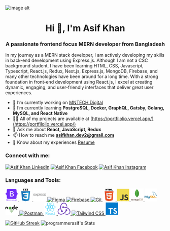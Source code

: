 ![image alt](https://github.com/programmerasif/programmerasif/blob/08d229102cf0ed844e34fae1c3874025048002ac/banner.png)
<h1 align="center">Hi 👋, I'm Asif Khan</h1>
<h3 align="center">A passionate frontend focus MERN developer from Bangladesh</h3>

<p>
  In my journey as a MERN stack developer, I am actively developing my skills in back-end development using Express.js. 
  Although I am not a CSC background student, I have been learning HTML, CSS, Javascript, Typescript, React.js, Redux, Next.js, 
  Express.js, MongoDB, Firebase, and many other technologies have been around for a long time. With a strong foundation in front-end development 
  using React.js, I excel at creating dynamic, engaging, and user-friendly interfaces that deliver great user experiences.
</p>

- 🔭 I’m currently working on [MNTECH Digital](https://mntechdigital.com/)
- 🌱 I’m currently learning **PostgreSQL, Docker, GraphQL, Gatsby, Golang, MySQL, and React Native**
- 👨‍💻 All of my projects are available at [https://portfilolio.vercel.app/](https://portfilolio.vercel.app/)
- 💬 Ask me about **React, JavaScript, Redux**
- 📫 How to reach me **asifkhan.dev2@gmail.com**
- 📄 Know about my experiences [Resume](https://drive.google.com/file/d/1Z6kyOb7oKzEFtpTxH4O9paZIKLrYephG/view)

<h3 align="left">Connect with me:</h3>
<p align="left">
  <a href="https://linkedin.com/in/asif-khan-27185b247" target="blank">
    <img align="center" src="https://raw.githubusercontent.com/rahuldkjain/github-profile-readme-generator/master/src/images/icons/Social/linked-in-alt.svg" alt="Asif Khan LinkedIn" height="30" width="40" />
  </a>
  <a href="https://fb.com/https://www.facebook.com/profile.php?id=100030845640116" target="blank">
    <img align="center" src="https://raw.githubusercontent.com/rahuldkjain/github-profile-readme-generator/master/src/images/icons/Social/facebook.svg" alt="Asif Khan Facebook" height="30" width="40" />
  </a>
  <a href="https://instagram.com/asif.khan.dev" target="blank">
    <img align="center" src="https://raw.githubusercontent.com/rahuldkjain/github-profile-readme-generator/master/src/images/icons/Social/instagram.svg" alt="Asif Khan Instagram" height="30" width="40" />
  </a>
</p>

<h3 align="left">Languages and Tools:</h3>
<p align="left"> 
  <a href="https://getbootstrap.com" target="_blank" rel="noreferrer">
    <img src="https://raw.githubusercontent.com/devicons/devicon/master/icons/bootstrap/bootstrap-plain-wordmark.svg" alt="Bootstrap" width="40" height="40"/> 
  </a>
  <a href="https://www.w3schools.com/css/" target="_blank" rel="noreferrer">
    <img src="https://raw.githubusercontent.com/devicons/devicon/master/icons/css3/css3-original-wordmark.svg" alt="CSS3" width="40" height="40"/> 
  </a>
  <a href="https://expressjs.com" target="_blank" rel="noreferrer">
    <img src="https://raw.githubusercontent.com/devicons/devicon/master/icons/express/express-original-wordmark.svg" alt="Express.js" width="40" height="40"/> 
  </a>
  <a href="https://www.figma.com/" target="_blank" rel="noreferrer">
    <img src="https://www.vectorlogo.zone/logos/figma/figma-icon.svg" alt="Figma" width="40" height="40"/> 
  </a>
  <a href="https://firebase.google.com/" target="_blank" rel="noreferrer">
    <img src="https://www.vectorlogo.zone/logos/firebase/firebase-icon.svg" alt="Firebase" width="40" height="40"/> 
  </a>
  <a href="https://git-scm.com/" target="_blank" rel="noreferrer">
    <img src="https://www.vectorlogo.zone/logos/git-scm/git-scm-icon.svg" alt="Git" width="40" height="40"/> 
  </a>
  <a href="https://www.w3.org/html/" target="_blank" rel="noreferrer">
    <img src="https://raw.githubusercontent.com/devicons/devicon/master/icons/html5/html5-original-wordmark.svg" alt="HTML5" width="40" height="40"/> 
  </a>
  <a href="https://developer.mozilla.org/en-US/docs/Web/JavaScript" target="_blank" rel="noreferrer">
    <img src="https://raw.githubusercontent.com/devicons/devicon/master/icons/javascript/javascript-original.svg" alt="JavaScript" width="40" height="40"/> 
  </a>
  <a href="https://www.mongodb.com/" target="_blank" rel="noreferrer">
    <img src="https://raw.githubusercontent.com/devicons/devicon/master/icons/mongodb/mongodb-original-wordmark.svg" alt="MongoDB" width="40" height="40"/> 
  </a>
  <a href="https://www.mysql.com/" target="_blank" rel="noreferrer">
    <img src="https://raw.githubusercontent.com/devicons/devicon/master/icons/mysql/mysql-original-wordmark.svg" alt="MySQL" width="40" height="40"/> 
  </a>
  <a href="https://nodejs.org" target="_blank" rel="noreferrer">
    <img src="https://raw.githubusercontent.com/devicons/devicon/master/icons/nodejs/nodejs-original-wordmark.svg" alt="Node.js" width="40" height="40"/> 
  </a>
  <a href="https://postman.com" target="_blank" rel="noreferrer">
    <img src="https://www.vectorlogo.zone/logos/getpostman/getpostman-icon.svg" alt="Postman" width="40" height="40"/> 
  </a>
  <a href="https://reactjs.org/" target="_blank" rel="noreferrer">
    <img src="https://raw.githubusercontent.com/devicons/devicon/master/icons/react/react-original-wordmark.svg" alt="React.js" width="40" height="40"/> 
  </a>
  <a href="https://redux.js.org" target="_blank" rel="noreferrer">
    <img src="https://raw.githubusercontent.com/devicons/devicon/master/icons/redux/redux-original.svg" alt="Redux" width="40" height="40"/> 
  </a>
  <a href="https://tailwindcss.com/" target="_blank" rel="noreferrer">
    <img src="https://www.vectorlogo.zone/logos/tailwindcss/tailwindcss-icon.svg" alt="Tailwind CSS" width="40" height="40"/> 
  </a>
  <a href="https://www.typescriptlang.org/" target="_blank" rel="noreferrer">
    <img src="https://raw.githubusercontent.com/devicons/devicon/master/icons/typescript/typescript-original.svg" alt="TypeScript" width="40" height="40"/> 
  </a>
</p>

[![GitHub Streak](https://github-readme-streak-stats.herokuapp.com?user=programmerasif&theme=dark&border_radius=8)](https://git.io/streak-stats)
![programmerasif's Stats](https://github-readme-stats.vercel.app/api?username=programmerasif&theme=vue-dark&show_icons=true&hide_border=true&count_private=true)
